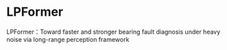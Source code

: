 # LPFormer
LPFormer：Toward faster and stronger bearing fault diagnosis under heavy noise via long-range perception framework
